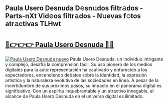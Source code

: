 ## Paula Usero Desnuda D𝚎sn𝚞dos filtr𝚊dos - Parts-nXt Vid𝚎os filtr𝚊dos - N𝚞evas f𝚘tos atr𝚊ctivas TLHwt

# <h2><a href="http://mb2qyz4.tromn.icu/?c=Paula+Usero+Desnuda">🔗👉👉👉 Paula Usero Desnuda 🔗🔗</a></h2>

[![Paula Usero Desnuda nuevo](https://i.imgur.com/pEAQMta.gif)](http://mb2qyz4.tromn.icu/?c=Paula+Usero+Desnuda)
Paula Usero Desnuda, un individuo intrigante y complejo, desafía la comprensión fácil. Su uso pionero de los medios digitales para la autorrepresentación ha cautivado y enfurecido a los espectadores, encendiendo debates sobre la identidad, la expresión artística y la naturaleza evolutiva de las sociedades en línea. A pesar de la incertidumbre de sus próximos pasos, su impacto en el panorama digital es significativo. Con un espíritu inquebrantable y un atractivo innegable, el alcance de Paula Usero Desnuda en el universo digital es ilimitado.
